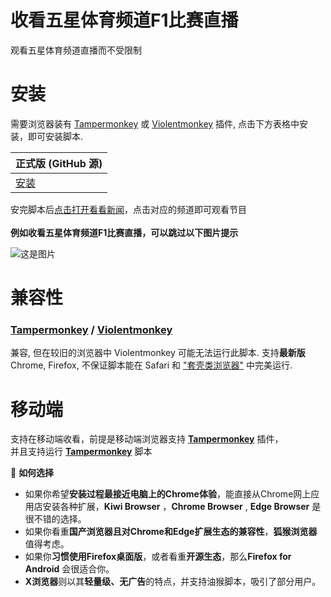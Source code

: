 # 收看五星体育频道F1比赛直播<br>
观看五星体育频道直播而不受限制

# 安装
需要浏览器装有 [Tampermonkey](https://tampermonkey.net/) 或 [Violentmonkey](https://violentmonkey.github.io/) 插件, 点击下方表格中安装，即可安装脚本.

|正式版 (GitHub 源)                                                                           |
|---------------------------------------------------------------------------------------------|
| [安装](https://g.geeck.eu.org/https://raw.githubusercontent.com/Popukok/smg_live/refs/heads/main/smg_fivestar.user.js)  |

安完脚本后[点击打开看看新闻](https://live.kankanews.com/huikan)，点击对应的频道即可观看节目<br>
<br>
**例如收看五星体育频道F1比赛直播，可以跳过以下图片提示**

![这是图片](https://p.statickksmg.com/cont/2023/10/08/image_1696731269_qOxBpp34.jpg "")

# 兼容性
### [Tampermonkey](https://tampermonkey.net/) / [Violentmonkey](https://violentmonkey.github.io/)
兼容, 但在较旧的浏览器中 Violentmonkey 可能无法运行此脚本.
支持**最新版** Chrome, Firefox, 不保证脚本能在 Safari 和 ["套壳类浏览器"](https://www.jianshu.com/p/67d790a8f221) 中完美运行.

# 移动端
支持在移动端收看，前提是移动端浏览器支持 **[Tampermonkey](https://tampermonkey.net/)** 插件，<br>并且支持运行 **[Tampermonkey](https://tampermonkey.net/)** 脚本

💎  **如何选择**

*   如果你希望**安装过程最接近电脑上的Chrome体验**，能直接从Chrome网上应用店安装各种扩展，**Kiwi Browser** ，**Chrome Browser** , **Edge Browser** 是很不错的选择。
*   如果你看重**国产浏览器且对Chrome和Edge扩展生态的兼容性**，**狐猴浏览器**值得考虑。
*   如果你**习惯使用Firefox桌面版**，或者看重**开源生态**，那么**Firefox for Android** 会很适合你。
*   **X浏览器**则以其**轻量级、无广告**的特点，并支持油猴脚本，吸引了部分用户。


